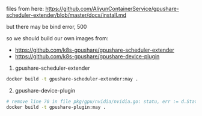 files from here: https://github.com/AliyunContainerService/gpushare-scheduler-extender/blob/master/docs/install.md

but there may be bind error, 500

so we should build our own images from:

- https://github.com/k8s-gpushare/gpushare-scheduler-extender
- https://github.com/k8s-gpushare/gpushare-device-plugin

1. gpushare-scheduler-extender

```bash
docker build -t gpushare-scheduler-extender:may .
```

2. gpushare-device-plugin

```bash
# remove line 70 in file pkg/gpu/nvidia/nvidia.go: statu, err := d.Status()
docker build -t gpushare-plugin:may .
```
